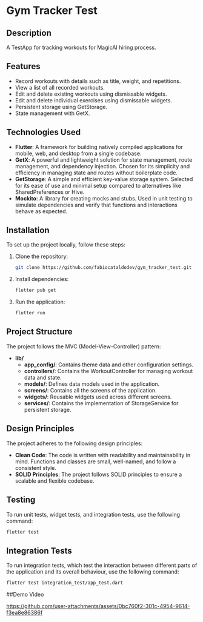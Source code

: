 # Gym Tracker Test

## Description

A TestApp for tracking workouts for MagicAI hiring process.

## Features

- Record workouts with details such as title, weight, and repetitions.
- View a list of all recorded workouts.
- Edit and delete existing workouts using dismissable widgets.
- Edit and delete individual exercises using dismissable widgets.
- Persistent storage using GetStorage.
- State management with GetX.

## Technologies Used

- **Flutter**: A framework for building natively compiled applications for mobile, web, and desktop from a single codebase.
- **GetX**: A powerful and lightweight solution for state management, route management, and dependency injection. Chosen for its simplicity and efficiency in managing state and routes without boilerplate code.
- **GetStorage**: A simple and efficient key-value storage system. Selected for its ease of use and minimal setup compared to alternatives like SharedPreferences or Hive.
- **Mockito**: A library for creating mocks and stubs. Used in unit testing to simulate dependencies and verify that functions and interactions behave as expected.

## Installation

To set up the project locally, follow these steps:

1. Clone the repository:

    ```bash
    git clone https://github.com/fabiocataldodev/gym_tracker_test.git
    ```

2. Install dependencies:

    ```bash
    flutter pub get
    ```

3. Run the application:

    ```bash
    flutter run
    ```

## Project Structure

The project follows the MVC (Model-View-Controller) pattern:

- **lib/**
  - **app_config/**: Contains theme data and other configuration settings.
  - **controllers/**: Contains the WorkoutController for managing workout data and state.
  - **models/**: Defines data models used in the application.
  - **screens/**: Contains all the screens of the application.
  - **widgets/**: Reusable widgets used across different screens.
  - **services/**: Contains the implementation of StorageService for persistent storage.

## Design Principles

The project adheres to the following design principles:

- **Clean Code**: The code is written with readability and maintainability in mind. Functions and classes are small, well-named, and follow a consistent style.
- **SOLID Principles**: The project follows SOLID principles to ensure a scalable and flexible codebase.

## Testing

To run unit tests, widget tests, and integration tests, use the following command:

```bash
flutter test
```

## Integration Tests

To run integration tests, which test the interaction between different parts of the application and its overall behaviour, use the following command:

```bash
flutter test integration_test/app_test.dart
```

##Demo Video


https://github.com/user-attachments/assets/0bc760f2-301c-4954-9614-f3ea8e86386f


